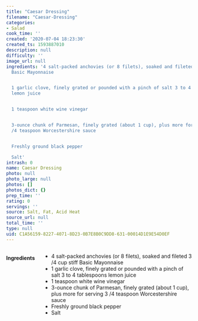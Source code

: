 ```yaml
---
title: "Caesar Dressing"
filename: "Caesar-Dressing"
categories:
- Salad
cook_time: ''
created: '2020-07-04 18:23:30'
created_ts: 1593887010
description: null
difficulty: ''
image_url: null
ingredients: '4 salt-packed anchovies (or 8 filets), soaked and fileted 3 /4 cup stiff
  Basic Mayonnaise


  1 garlic clove, finely grated or pounded with a pinch of salt 3 to 4 tablespoons
  lemon juice


  1 teaspoon white wine vinegar


  3-ounce chunk of Parmesan, finely grated (about 1 cup), plus more for serving 3
  /4 teaspoon Worcestershire sauce


  Freshly ground black pepper

  Salt'
intrash: 0
name: Caesar Dressing
photo: null
photo_large: null
photos: []
photos_dict: {}
prep_time: ''
rating: 0
servings: ''
source: Salt, Fat, Acid Heat
source_url: null
total_time: ''
type: null
uid: C1A56159-8227-4071-8D23-0B7E8B0C9DD8-631-00014D1E9E54D0EF
---
```

<div class="large-8 medium-7 columns" id="writeup">	</div><!-- #writeup -->
</div><!-- #row-one -->
<div class="row" id="row-two">	<div class="medium-4 small-5 columns"><h4 id="ingredients">Ingredients</h4><div class="box box-ingredients content"><ul>
<li>4 salt-packed anchovies (or 8 filets), soaked and fileted 3 /4 cup stiff Basic Mayonnaise</li>
<li>1 garlic clove, finely grated or pounded with a pinch of salt 3 to 4 tablespoons lemon juice</li>
<li>1 teaspoon white wine vinegar</li>
<li>3-ounce chunk of Parmesan, finely grated (about 1 cup), plus more for serving 3 /4 teaspoon Worcestershire sauce</li>
<li>Freshly ground black pepper</li>
<li>Salt</li>
</ul>
</div>	</div>	<div class="medium-6 small-7 columns">	</div>